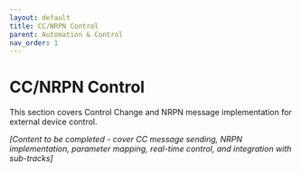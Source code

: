 ```yaml
---
layout: default
title: CC/NRPN Control
parent: Automation & Control
nav_order: 1
---
```


# CC/NRPN Control

This section covers Control Change and NRPN message implementation for external device control.

*[Content to be completed - cover CC message sending, NRPN implementation, parameter mapping, real-time control, and integration with sub-tracks]*
